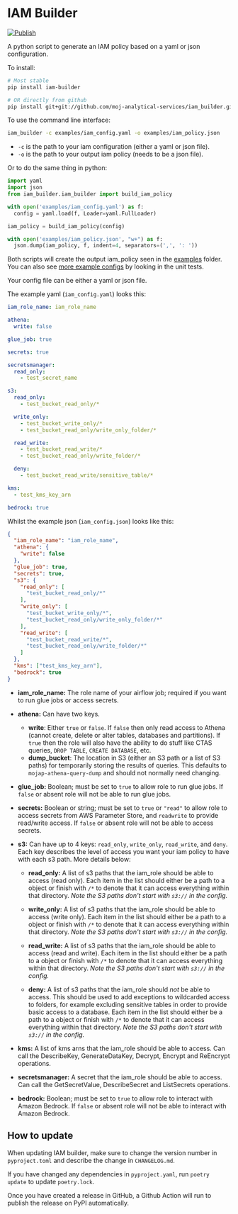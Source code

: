 # IAM Builder

[![Publish](https://github.com/moj-analytical-services/iam_builder/actions/workflows/poetry-pypi-release.yml/badge.svg)](https://github.com/moj-analytical-services/iam_builder/actions/workflows/poetry-pypi-release.yml)

A python script to generate an IAM policy based on a yaml or json configuration.

To install:

```bash
# Most stable
pip install iam-builder

# OR directly from github
pip install git+git://github.com/moj-analytical-services/iam_builder.git#egg=iam_builder
```

To use the command line interface:

```bash
iam_builder -c examples/iam_config.yaml -o examples/iam_policy.json
```

- `-c` is the path to your iam configuration (either a yaml or json file).
- `-o` is the path to your output iam policy (needs to be a json file).

Or to do the same thing in python:

```python
import yaml
import json
from iam_builder.iam_builder import build_iam_policy

with open('examples/iam_config.yaml') as f:
  config = yaml.load(f, Loader=yaml.FullLoader)

iam_policy = build_iam_policy(config)

with open('examples/iam_policy.json', "w+") as f:
  json.dump(iam_policy, f, indent=4, separators=(',', ': '))
```

Both scripts will create the output iam_policy seen in the [examples](examples/) folder. You can also see [more example configs](tests/test_config/) by looking in the unit tests.

Your config file can be either a yaml or json file.

The example yaml (`iam_config.yaml`) looks this:

```yaml
iam_role_name: iam_role_name

athena:
  write: false

glue_job: true

secrets: true

secretsmanager: 
  read_only:
    - test_secret_name

s3:
  read_only:
    - test_bucket_read_only/*

  write_only:
    - test_bucket_write_only/*
    - test_bucket_read_only/write_only_folder/*

  read_write:
    - test_bucket_read_write/*
    - test_bucket_read_only/write_folder/*

  deny:
    - test_bucket_read_write/sensitive_table/*

kms:
  - test_kms_key_arn

bedrock: true
```

Whilst the example json (`iam_config.json`) looks like this:

```json
{
  "iam_role_name": "iam_role_name",
  "athena": {
    "write": false
  },
  "glue_job": true,
  "secrets": true,
  "s3": {
    "read_only": [
      "test_bucket_read_only/*"
    ],
    "write_only": [
      "test_bucket_write_only/*",
      "test_bucket_read_only/write_only_folder/*"
    ],
    "read_write": [
      "test_bucket_read_write/*",
      "test_bucket_read_only/write_folder/*"
    ]
  },
  "kms": ["test_kms_key_arn"],
  "bedrock": true
}
```

- **iam_role_name:** The role name of your airflow job; required if you want to run glue jobs or access secrets.

- **athena:** Can have two keys.
  - **write**: Either `true` or `false`. If `false` then only read access to Athena (cannot create, delete or alter tables, databases and partitions). If `true` then the role will also have the ability to do stuff like CTAS queries, `DROP TABLE`, `CREATE DATABASE`, etc.
  - **dump_bucket**: The location in S3 (either an S3 path or a list of S3 paths) for temporarily storing the results of queries. This defaults to `mojap-athena-query-dump` and should not normally need changing.

- **glue_job:** Boolean; must be set to `true` to allow role to run glue jobs. If `false` or absent role will not be able to run glue jobs.

- **secrets:** Boolean or string; must be set to `true` or `"read"` to allow role to access secrets from AWS Parameter Store, and `readwrite` to provide read/write access. If `false` or absent role will not be able to access secrets.

- **s3:** Can have up to 4 keys: `read_only`, `write_only`, `read_write`, and `deny`. Each key describes the level of access you want your iam policy to have with each s3 path. More details below:

  - **read_only:** A list of s3 paths that the iam_role should be able to access (read only). Each item in the list should either be a path to a object or finish with `/*` to denote that it can access everything within that directory. _Note the S3 paths don't start with `s3://` in the config._

  - **write_only:** A list of s3 paths that the iam_role should be able to access (write only). Each item in the list should either be a path to a object or finish with `/*` to denote that it can access everything within that directory. _Note the S3 paths don't start with `s3://` in the config._

  - **read_write:** A list of s3 paths that the iam_role should be able to access (read and write). Each item in the list should either be a path to a object or finish with `/*` to denote that it can access everything within that directory. _Note the S3 paths don't start with `s3://` in the config._

  - **deny:** A list of s3 paths that the iam_role should _not_ be able to access. This should be used to add exceptions to wildcarded access to folders, for example excluding sensitive tables in order to provide basic access to a database. Each item in the list should either be a path to a object or finish with `/*` to denote that it can access everything within that directory. _Note the S3 paths don't start with `s3://` in the config._

- **kms:** A list of kms arns that the iam_role should be able to access. Can call the DescribeKey, GenerateDataKey, Decrypt, Encrypt and ReEncrypt
  operations.

- **secretsmanager:** A secret that the iam_role should be able to access. Can call the GetSecretValue, DescribeSecret and ListSecrets operations.

- **bedrock:** Boolean; must be set to `true` to allow role to interact with Amazon Bedrock. If `false` or absent role will not be able to interact with Amazon Bedrock.

## How to update

When updating IAM builder, make sure to change the version number in `pyproject.toml` and describe the change in `CHANGELOG.md`.

If you have changed any dependencies in `pyproject.yaml`, run `poetry update` to update `poetry.lock`.

Once you have created a release in GitHub, a Github Action will run to publish the release on PyPI automatically.

